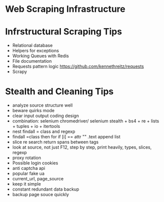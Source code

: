 # Web Scraping Infrastructure

# Infrstructural Scraping Tips
- Relational database  
- Helpers for exceptions  
- Working Queues with Redis  
- File documentation  
- Requests pattern logic https://github.com/kennethreitz/requests  
- Scrapy  

# Stealth and Cleaning Tips
- analyze source structure well  
- beware quirks mode  
- clear input output coding design  
- combination: selenium chromedriver/ selenium stealth + bs4 + re + lists + tuples + io + itertools  
- nest findall = class and regexp  
- findall =class then for if [i] == attr "" .text append list  
- slice re search return spans between tags
- look at source, not just F12, step by step, print heavily, types, slices, regexp  
- proxy rotation  
- Possible login cookies  
- anti captcha api  
- popular fake ua  
- current_url, page_source  
- keep it simple  
- constant redundant data backup  
- backup page souce quickly  
